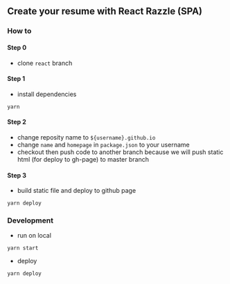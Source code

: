 ## Create your resume with React Razzle (SPA) 

### How to

#### Step 0

- clone `react` branch 

#### Step 1

- install dependencies
```
yarn
```

#### Step 2

- change reposity name to `${username}.github.io`
- change `name` and `homepage` in `package.json` to your username
- checkout then push code to another branch because we will push static html (for deploy to gh-page) to master branch

#### Step 3

- build static file and deploy to github page 
```
yarn deploy
```

### Development

- run on local
```
yarn start
```

- deploy 
```
yarn deploy
```
